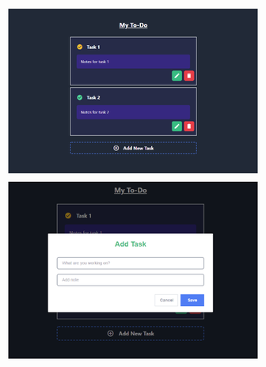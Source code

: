 ![home](https://github.com/zyqhpz/todo-nodejs/blob/master/img/main.PNG)

![addtask](https://github.com/zyqhpz/todo-nodejs/blob/master/img/addtask.PNG)